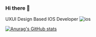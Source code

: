 ### Hi there 👋
UXUI Design Based IOS Developer
![ios]([https://img.shields.io/badge/JavaScript-F7DF1E?style=for-the-badge&logo=JavaScript&logoColor=white](https://img.shields.io/badge/iOS-000000?style=for-the-badge&logo=ios&logoColor=white))

[![Anurag's GitHub stats](https://github-readme-stats.vercel.app/api?username=seosieve&show_icons=true&theme=github_dark)](https://github.com/anuraghazra/github-readme-stats)

<!--
**seosieve/seosieve** is a ✨ _special_ ✨ repository because its `README.md` (this file) appears on your GitHub profile.

Here are some ideas to get you started:

- 🔭 I’m currently working on ...
- 🌱 I’m currently learning ...
- 👯 I’m looking to collaborate on ...
- 🤔 I’m looking for help with ...
- 💬 Ask me about ...
- 📫 How to reach me: ...
- 😄 Pronouns: ...
- ⚡ Fun fact: ...
-->
